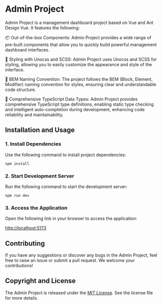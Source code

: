 # Admin Project

Admin Project is a management dashboard project based on Vue and Ant Design Vue. It features the following:

📦 Out-of-the-box Components: Admin Project provides a wide range of pre-built components that allow you to quickly build powerful management dashboard interfaces.

🎨 Styling with Unocss and SCSS: Admin Project uses Unocss and SCSS for styling, allowing you to easily customize the appearance and style of the interface.

🔧 BEM Naming Convention: The project follows the BEM (Block, Element, Modifier) naming convention for styles, ensuring clear and understandable code structure.

💪 Comprehensive TypeScript Data Types: Admin Project provides comprehensive TypeScript type definitions, enabling static type checking and intelligent auto-completion during development, enhancing code reliability and maintainability.

## Installation and Usage

### 1. Install Dependencies

Use the following command to install project dependencies:

```shell
npm install
```

### 2. Start Development Server

Run the following command to start the development server:

```shell
npm run dev
```

### 3. Access the Application

Open the following link in your browser to access the application:

<http://localhost:5173>

## Contributing

If you have any suggestions or discover any bugs in the Admin Project, feel free to raise an issue or submit a pull request. We welcome your contributions!

## Copyright and License

The Admin Project is released under the [MIT License](./LICENSE). See the license file for more details.
